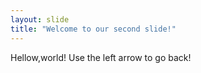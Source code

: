 ```yaml
---
layout: slide
title: "Welcome to our second slide!"
---
```

Hellow,world!
Use the left arrow to go back!
